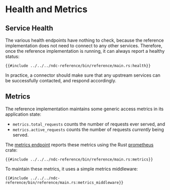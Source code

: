 # Health and Metrics

## Service Health

The various health endpoints have nothing to check, because the reference implementation does not need to connect to any other services. Therefore, once the reference implementation is running, it can always report a healthy status:

```rust,no_run,noplayground
{{#include ../../../ndc-reference/bin/reference/main.rs:health}}
```

In practice, a connector should make sure that any upstream services can be successfully contacted, and respond accordingly.

## Metrics

The reference implementation maintains some generic access metrics in its application state:

- `metrics.total_requests` counts the number of requests ever served, and
- `metrics.active_requests` counts the number of requests _currently_ being served.

The [metrics endpoint](../specification/metrics.md) reports these metrics using the Rust [prometheus](https://docs.rs/prometheus/latest/prometheus/) crate:

```rust,no_run,noplayground
{{#include ../../../ndc-reference/bin/reference/main.rs:metrics}}
```

To maintain these metrics, it uses a simple metrics middleware:

```rust,no_run,noplayground
{{#include ../../../ndc-reference/bin/reference/main.rs:metrics_middleware}}
```
